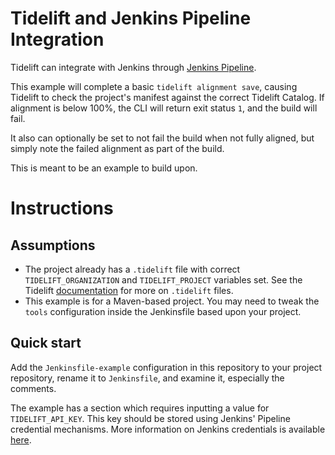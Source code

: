 # Tidelift and Jenkins Pipeline Integration

Tidelift can integrate with Jenkins through [Jenkins Pipeline](https://www.jenkins.io/doc/book/pipeline/).

This example will complete a basic `tidelift alignment save`, causing Tidelift to check the project's manifest against the correct Tidelift Catalog. If alignment is below 100%, the CLI will return exit status `1`, and the build will fail.

It also can optionally be set to not fail the build when not fully aligned, but simply note the failed alignment as part of the build.

This is meant to be an example to build upon.

# Instructions

## Assumptions

* The project already has a `.tidelift` file with correct `TIDELIFT_ORGANIZATION` and `TIDELIFT_PROJECT` variables set. See the Tidelift [documentation](https://docs.tidelift.com/article/92-dot-tidelift-files) for more on `.tidelift` files.
* This example is for a Maven-based project. You may need to tweak the `tools` configuration inside the Jenkinsfile based upon your project.


## Quick start
Add the `Jenkinsfile-example` configuration in this repository to your project repository, rename it to `Jenkinsfile`, and examine it, especially the comments.

The example has a section which requires inputting a value for `TIDELIFT_API_KEY`. This key should be stored using Jenkins' Pipeline credential mechanisms. More information on Jenkins credentials is available [here](https://www.jenkins.io/doc/book/pipeline/jenkinsfile/#handling-credentials).

